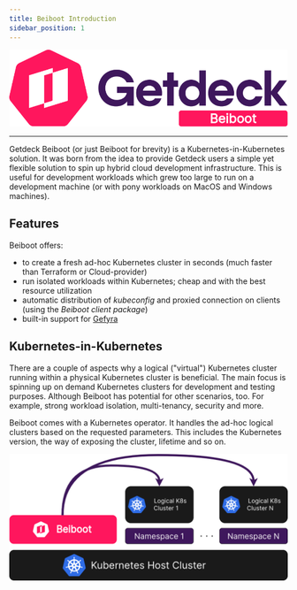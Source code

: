 ```yaml
---
title: Beiboot Introduction
sidebar_position: 1
---
```


![Getdeck Beiboot Logo](/img/beiboot-logo.png)
<hr/>

Getdeck Beiboot (or just Beiboot for brevity) is a Kubernetes-in-Kubernetes solution. 
It was born from the idea to provide Getdeck users a simple yet flexible solution to spin up 
hybrid cloud development infrastructure. This is useful for development workloads which grew too large to run on a 
development machine (or with pony workloads on MacOS and Windows machines).

## Features

Beiboot offers:

* to create a fresh ad-hoc Kubernetes cluster in seconds (much faster than Terraform or Cloud-provider)
* run isolated workloads within Kubernetes; cheap and with the best resource utilization
* automatic distribution of _kubeconfig_ and proxied connection on clients (using the _Beiboot client package_)
* built-in support for [Gefyra](https://gefyra.dev)


## Kubernetes-in-Kubernetes
There are a couple of aspects why a logical ("virtual") Kubernetes cluster running within a physical Kubernetes cluster 
is beneficial. The main focus is spinning up on demand Kubernetes clusters for development and testing purposes. 
Although Beiboot has potential for other scenarios, too. For example, strong workload isolation, multi-tenancy, 
security and more.

Beiboot comes with a Kubernetes operator. It handles the ad-hoc logical clusters based on the requested parameters.
This includes the Kubernetes version, the way of exposing the cluster, lifetime and so on.


![Beiboot Ops](/img/beiboot-ops.png)